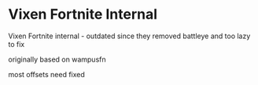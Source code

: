 # Vixen Fortnite Internal
Vixen Fortnite internal - outdated since they removed battleye and too lazy to fix

originally based on wampusfn

most offsets need fixed
